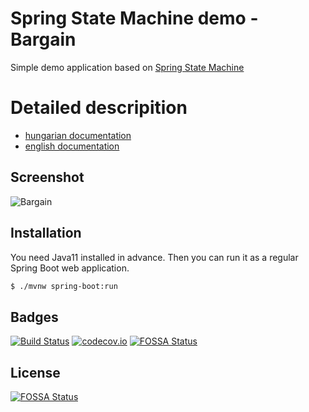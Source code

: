 # Spring State Machine demo - Bargain

Simple demo application based on [Spring State Machine](https://projects.spring.io/spring-statemachine/)

# Detailed descripition
* [hungarian documentation](./docs/descr_hu.md)
* [english documentation](./docs/descr_en.md)

## Screenshot
![Bargain](./docs/bargain_offer.png)

## Installation

You need Java11 installed in advance. Then you can run it as a regular Spring Boot web application.

```bash
$ ./mvnw spring-boot:run
```

## Badges
[![Build Status](https://www.travis-ci.com/lsmhun/sm-demo.svg?branch=main)](https://www.travis-ci.com/lsmhun/sm-demo)
[![codecov.io](https://codecov.io/github/lsmhun/sm-demo/coverage.svg?branch=main)](https://codecov.io/github/lsmhun/sm-demo?branch=main)
[![FOSSA Status](https://app.fossa.com/api/projects/git%2Bgithub.com%2Flsmhun%2Fsm-demo.svg?type=shield)](https://app.fossa.com/projects/git%2Bgithub.com%2Flsmhun%2Fsm-demo?ref=badge_shield)

## License
[![FOSSA Status](https://app.fossa.com/api/projects/git%2Bgithub.com%2Flsmhun%2Fsm-demo.svg?type=large)](https://app.fossa.com/projects/git%2Bgithub.com%2Flsmhun%2Fsm-demo?ref=badge_large)
